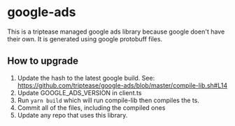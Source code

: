 # google-ads

This is a triptease managed google ads library because google doen't have their own. It is generated using google protobuff files.

## How to upgrade

1. Update the hash to the latest google build. See: https://github.com/triptease/google-ads/blob/master/compile-lib.sh#L14
1. Update GOOGLE_ADS_VERSION in client.ts
1. Run `yarn build` which will run compile-lib then compiles the ts.
1. Commit all of the files, including the compiled ones
1. Update any repo that uses this library.
